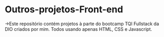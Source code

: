 # Outros-projetos-Front-end
->Este repositório contém projetos à parte do bootcamp TQI Fullstack da DIO criados por mim. Todos usando apenas HTML, CSS e Javascript.
